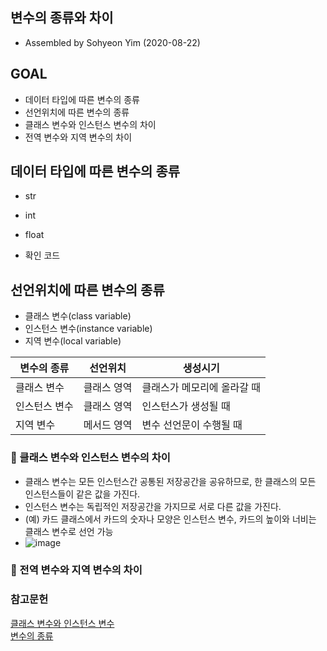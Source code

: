 
## 변수의 종류와 차이     
- Assembled by Sohyeon Yim (2020-08-22)    

## GOAL    
- 데이터 타입에 따른 변수의 종류    
- 선언위치에 따른 변수의 종류    
- 클래스 변수와 인스턴스 변수의 차이    
- 전역 변수와 지역 변수의 차이    

## 데이터 타입에 따른 변수의 종류    
- str    
- int    
- float    

- 확인 코드    

## 선언위치에 따른 변수의 종류    
- 클래스 변수(class variable)    
- 인스턴스 변수(instance variable)    
- 지역 변수(local variable)    

|변수의 종류|선언위치|생성시기|     
|------------|-----------|-----------------------|    
|클래스 변수|클래스 영역|클래스가 메모리에 올라갈 때    
|인스턴스 변수|클래스 영역|인스턴스가 생성될 때    
|지역 변수|메서드 영역|변수 선언문이 수행될 때    

### 👀 클래스 변수와 인스턴스 변수의 차이     
- 클래스 변수는 모든 인스턴스간 공통된 저장공간을 공유하므로, 한 클래스의 모든 인스턴스들이 같은 값을 가진다.    
- 인스턴스 변수는 독립적인 저장공간을 가지므로 서로 다른 값을 가진다.     
- (예) 카드 클래스에서 카드의 숫자나 모양은 인스턴스 변수, 카드의 높이와 너비는 클래스 변수로 선언 가능      
- ![image](https://user-images.githubusercontent.com/44013936/90910532-731c4c00-e412-11ea-8c3d-55c070e400ae.png)   

### 👀 전역 변수와 지역 변수의 차이     

### 참고문헌   
[클래스 변수와 인스턴스 변수](https://wikidocs.net/1744)         
[변수의 종류](https://developer-alle.tistory.com/162?category=828056)     
